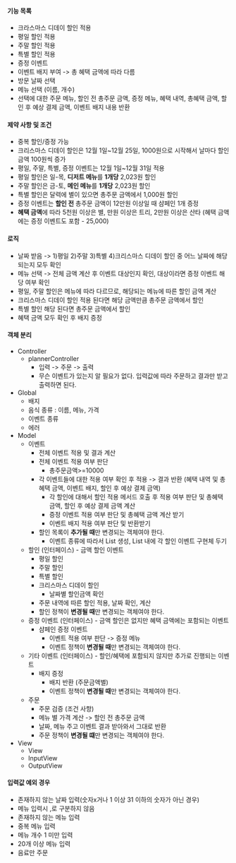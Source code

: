 #### 기능 목록

- 크라스마스 디데이 할인 적용
- 평일 할인 적용
- 주말 할인 적용
- 특별 할인 적용
- 증정 이벤트
- 이벤트 배지 부여 -> 총 혜택 금액에 따라 다름
- 방문 날짜 선택
- 메뉴 선택 (이름, 개수)
- 선택에 대한 주문 메뉴, 할인 전 총주문 금액, 증정 메뉴, 혜택 내역, 총혜택 금액, 할인 후 예상 결제 금액, 이벤트 배지 내용 반환

#### 제약 사항 및 조건

- 중복 할인/증정 가능
- 크리스마스 디데이 할인은 12월 1일~12월 25일, 1000원으로 시작해서 날마다 할인 금액 100원씩 증가
- 평일, 주말, 특별, 증정 이벤트는 12월 1일~12월 31일 적용
- 평일 할인은 일-목, **디저트 메뉴**를 **1개당** 2,023원 할인
- 주말 할인은 금-토, **메인 메뉴**를 **1개당** 2,023원 할인
- 특별 할인은 달력에 별이 있으면 총주문 금액에서 1,000원 할인
- 증정 이벤트는 **할인 전** 총주문 금액이 12만원 이상일 때 샴페인 1개 증정
- **혜택 금액**에 따라 5천원 이상은 별, 만원 이상은 트리, 2만원 이상은 산타 (혜택 금액에는 증정 이벤트도 포함 - 25,000)

#### 로직

- 날짜 받음 -> 1)평일 2)주말 3)특별 4)크리스마스 디데이 할인 중 어느 날짜에 해당되는지 모두 확인
- 메뉴 선택 -> 전체 금액 계산 후 이벤트 대상인지 확인, 대상이라면 증정 이벤트 해당 여부 확인
- 평일, 주말 할인은 메뉴에 따라 다르므로, 해당되는 메뉴에 따른 할인 금액 계산
- 크리스마스 디데이 할인 적용 된다면 해당 금액만큼 총주문 금액에서 할인
- 특별 할인 해당 된다면 총주문 금액에서 할인
- 혜택 금액 모두 확인 후 배지 증정

#### 객체 분리

- Controller
    - plannerController
        - 입력 -> 주문 -> 출력
        - 무슨 이벤트가 있는지 알 필요가 없다. 입력값에 따라 주문하고 결과만 받고 출력하면 된다.
- Global
    - 배지
    - 음식 종류 : 이름, 메뉴, 가격
    - 이벤트 종류
    - 에러
- Model
    - 이벤트
        - 전체 이벤트 적용 및 결과 계산
        - 전체 이벤트 적용 여부 판단
            - 총주문금액>=10000
        - 각 이벤트들에 대한 적용 여부 확인 후 적용 -> 결과 반환 (혜택 내역 및 총혜택 금액, 이벤트 배지, 할인 후 예상 결제 금액)
            - 각 할인에 대해서 할인 적용 메서드 호출 후 적용 여부 판단 및 총혜택 금액, 할인 후 예상 결제 금액 계산
            - 증정 이벤트 적용 여부 판단 및 총혜택 금액 계산 받기
            - 이벤트 배지 적용 여부 판단 및 반환받기
        - 할인 목록이 **추가될 때**만 변경되는 객체여야 한다.
            - 이벤트 종류에 따라서 List 생성, List 내에 각 할인 이벤트 구현체 두기
    - 할인 (인터페이스) - 금액 할인 이벤트
        - 평일 할인
        - 주말 할인
        - 특별 할인
        - 크리스마스 디데이 할인
            - 날짜별 할인금액 확인
        - 주문 내역에 따른 할인 적용, 날짜 확인, 계산
        - 할인 정책이 **변경될 때**만 변경되는 객체여야 한다.
    - 증정 이벤트 (인터페이스) - 금액 할인은 없지만 혜택 금액에는 포함되는 이벤트
        - 샴페인 증정 이벤트
            - 이벤트 적용 여부 판단 -> 증정 메뉴
            - 이벤트 정책이 **변경될 때**만 변경되는 객체여야 한다.
    - 기타 이벤트 (인터페이스) - 할인/혜택에 포함되지 않지만 추가로 진행되는 이벤트
        - 배지 증정
            - 배지 반환 (주문금액별)
            - 이벤트 정책이 **변경될 때**만 변경되는 객체여야 한다.
    - 주문
        - 주문 검증 (조건 사항)
        - 메뉴 별 가격 계산 -> 할인 전 총주문 금액
        - 날짜, 메뉴 주고 이벤트 결과 받아와서 그대로 반환
        - 주문 정책이 **변경될 떄**만 변경되는 객체여야 한다.
- View
    - View
    - InputView
    - OutputView

#### 입력값 예외 경우

- 존재하지 않는 날짜 입력(숫자x거나 1 이상 31 이하의 숫자가 아닌 경우)
- 메뉴 입력시 ,로 구분하지 않음
- 존재하지 않는 메뉴 입력
- 중복 메뉴 입력
- 메뉴 개수 1 미만 입력
- 20개 이상 메뉴 입력
- 음료만 주문